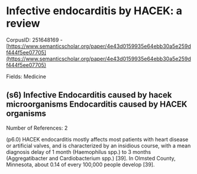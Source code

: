 # Infective endocarditis by HACEK: a review

CorpusID: 251648169 - [https://www.semanticscholar.org/paper/4e43d0159935e64ebb30a5e259df444f5ee07705](https://www.semanticscholar.org/paper/4e43d0159935e64ebb30a5e259df444f5ee07705)

Fields: Medicine

## (s6) Infective Endocarditis caused by hacek microorganisms Endocarditis caused by HACEK organisms
Number of References: 2

(p6.0) HACEK endocarditis mostly affects most patients with heart disease or artificial valves, and is characterized by an insidious course, with a mean diagnosis delay of 1 month (Haemophilus spp.) to 3 months (Aggregatibacter and Cardiobacterium spp.) [39]. In Olmsted County, Minnesota, about 0.14 of every 100,000 people develop  [39].
